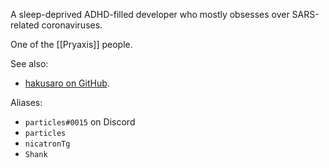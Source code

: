 A sleep-deprived ADHD-filled developer who mostly obsesses over SARS-related coronaviruses.

One of the [[Pryaxis]] people.

See also:
* [hakusaro on GitHub](https://github.com/hakusaro).

Aliases:
* `particles#0015` on Discord
* `particles`
* `nicatronTg`
* `Shank`